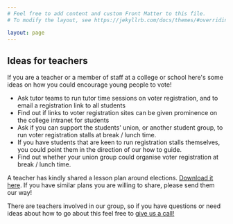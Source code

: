 ```yaml
---
# Feel free to add content and custom Front Matter to this file.
# To modify the layout, see https://jekyllrb.com/docs/themes/#overriding-theme-defaults

layout: page
---
```


<section class="section" markdown="1">
<h2 id="step-1">Ideas for teachers</h2>

If you are a teacher or a member of staff at a college or school here's some ideas on how you could encourage young people to vote!

 * Ask tutor teams to run tutor time sessions on voter registration, and to email a registration link to all students
 * Find out if links to voter registration sites can be given prominence on the college intranet for students
 * Ask if you can support the students' union, or another student group, to run voter registration stalls at break / lunch time. 
 * If you have students that are keen to run registration stalls themselves, you could point them in the direction of our how to guide. 
 * Find out whether your union group could organise voter registration at break / lunch time. 

A teacher has kindly shared a lesson plan around elections. <a href="/assets/election-lesson-plan.pptx" target="_blank">Download it here</a>. If you have similar plans you are willing to share, please send them our way!

There are teachers involved in our group, so if you have questions or need ideas about how to go about this feel free to [give us a call!](/contact-us)
</section>
